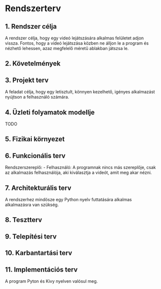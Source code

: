 # ﻿Rendszerterv

## 1. Rendszer célja

A rendszer célja, hogy egy videó lejátszására alkalmas felületet adjon vissza. Fontos, hogy a videó lejátszása közben ne álljon le a program és nézhető lehessen, azaz megfelelő méretű ablakban játszsa le.

## 2. Követelmények

## 3. Projekt terv

A feladat célja, hogy egy letisztult, könnyen kezelhető, igényes alkalmazást nyújtson a felhasználó számára.

## 4. Üzleti folyamatok modellje

TODO

## 5. Fizikai környezet

## 6. Funkcionális terv

Rendszerszereplő: - Felhasználó: A programnak nincs más szereplője, csak az alkalmazás felhasználója, aki kiválasztja a videót, amit meg akar nézni.

## 7. Architekturális terv

A rendszerhez mindösze egy Python nyelv futtatására alkalmas alkalmazásra van szükség.

## 8. Tesztterv

## 9. Telepítési terv

## 10. Karbantartási terv

## 11. Implementációs terv

A program Pyton és Kivy nyelven valósul meg.
